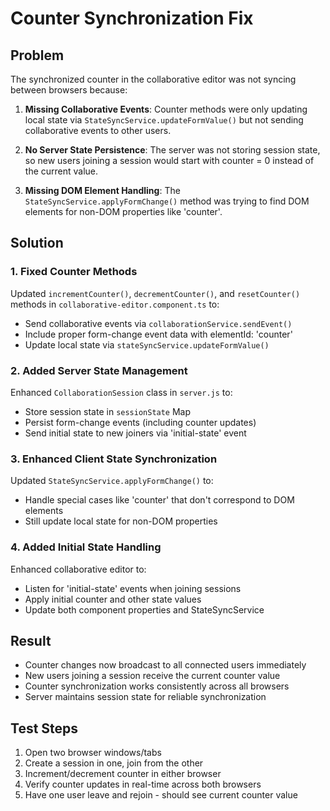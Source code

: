 # Counter Synchronization Fix

## Problem
The synchronized counter in the collaborative editor was not syncing between browsers because:

1. **Missing Collaborative Events**: Counter methods were only updating local state via `StateSyncService.updateFormValue()` but not sending collaborative events to other users.

2. **No Server State Persistence**: The server was not storing session state, so new users joining a session would start with counter = 0 instead of the current value.

3. **Missing DOM Element Handling**: The `StateSyncService.applyFormChange()` method was trying to find DOM elements for non-DOM properties like 'counter'.

## Solution

### 1. Fixed Counter Methods
Updated `incrementCounter()`, `decrementCounter()`, and `resetCounter()` methods in `collaborative-editor.component.ts` to:
- Send collaborative events via `collaborationService.sendEvent()`
- Include proper form-change event data with elementId: 'counter'
- Update local state via `stateSyncService.updateFormValue()`

### 2. Added Server State Management
Enhanced `CollaborationSession` class in `server.js` to:
- Store session state in `sessionState` Map
- Persist form-change events (including counter updates)
- Send initial state to new joiners via 'initial-state' event

### 3. Enhanced Client State Synchronization
Updated `StateSyncService.applyFormChange()` to:
- Handle special cases like 'counter' that don't correspond to DOM elements
- Still update local state for non-DOM properties

### 4. Added Initial State Handling
Enhanced collaborative editor to:
- Listen for 'initial-state' events when joining sessions
- Apply initial counter and other state values
- Update both component properties and StateSyncService

## Result
- Counter changes now broadcast to all connected users immediately
- New users joining a session receive the current counter value
- Counter synchronization works consistently across all browsers
- Server maintains session state for reliable synchronization

## Test Steps
1. Open two browser windows/tabs
2. Create a session in one, join from the other
3. Increment/decrement counter in either browser
4. Verify counter updates in real-time across both browsers
5. Have one user leave and rejoin - should see current counter value